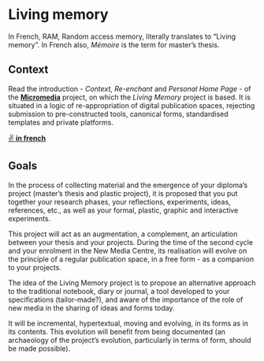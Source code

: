 # Living memory

In French, RAM, Random access memory, literally translates to “Living memory”.
In French also, _Mémoire_ is the term for master’s thesis.

## Context
Read the introduction - _Context_, _Re-enchant_ and _Personal Home Page_ - of the **[Micromedia](https://ateliers-esad--pyrenees-fr.translate.goog/web/pages/projets/micromedia/?_x_tr_sl=fr&_x_tr_tl=en&_x_tr_hl=fr&_x_tr_pto=nui)** project, on which the _Living Memory_ project is based. It is situated in a logic of re-appropriation of digital publication spaces, rejecting submission to pre-constructed tools, canonical forms, standardised templates and private platforms.

[✌ **in french**](?fr)

## Goals

In the process of collecting material and the emergence of your diploma’s project (master’s thesis and plastic project), it is proposed that you put together your research phases, your reflections, experiments, ideas, references, etc., as well as your formal, plastic, graphic and interactive experiments.

This project will act as an augmentation, a complement, an articulation between your thesis and your projects. During the time of the second cycle and your enrolment in the New Media Centre, its realisation will evolve on the principle of a regular publication space, in a free form - as a companion to your projects.

The idea of the Living Memory project is to propose an alternative approach to the traditional notebook, diary or journal, a tool developed to your specifications (tailor-made?), and aware of the importance of the role of new media in the sharing of ideas and forms today.

It will be incremental, hypertextual, moving and evolving, in its forms as in its contents. This evolution will benefit from being documented (an archaeology of the project’s evolution, particularly in terms of form, should be made possible).

